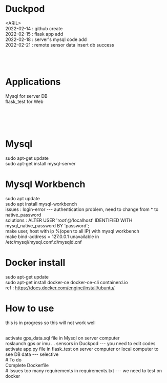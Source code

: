 # Duckpod
\<ARIL\>
<br>
2022-02-14 : github create
<br>
2022-02-15 : flask app add
<br>
2022-02-18 : server's mysql code add
<br>
2022-02-21 : remote sensor data insert db success
<br>
<br>
<br>
<br>
# Applications
Mysql for server DB
<br>
flask_test for Web
<br>
<br>
<br>
<br>
<br>
# Mysql
sudo apt-get update
<br>
sudo apt-get install mysql-server
<br>
# Mysql Workbench
sudo apt update
<br>
sudo apt install mysql-workbench
<br>
issues : login-error --- authentication problem, need to change from * to native_password
<br>
solutions : ALTER USER 'root'@'localhost' IDENTIFIED WITH mysql_native_password BY 'password';
<br>
make user, host with ip %(open to all IP) with mysql workbench 
<br>
make bind-address = 127.0.0.1 unavailable in /etc/mysql/mysql.conf.d/mysqld.cnf
<br>
# Docker install
 sudo apt-get update
<br>
 sudo apt-get install docker-ce docker-ce-cli containerd.io
<br>
ref : https://docs.docker.com/engine/install/ubuntu/
<br>
# How to use
<p>this is in progress so this will not work well<p>
<br>
activate gps_data.sql file in Mysql on server computer
<br>
roslaunch gps or imu ... sensors in Duckpod --- you need to edit codes
<br>
activate app.py file in flask_test on server computer or local computer to see DB data --- selective
<br>
# To do
<br>
Complete Dockerfile
<br>
# Issues
too many requirements in requirements.txt --- we need to test on docker
